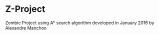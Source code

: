 # Z-Project
Zombie Project using A* search algorithm developed in January 2016 by Alexandre Manchon
